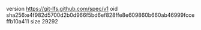 version https://git-lfs.github.com/spec/v1
oid sha256:e4f982d5700d2b0d966f5bd6ef828ffe8e609860b660ab46999fcceffb10a411
size 29292
